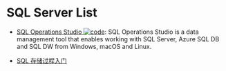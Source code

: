 # SQL Server List

- [SQL Operations Studio ![code](https://martrix-usa.oss-accelerate.aliyuncs.com/logo/code.svg)](https://github.com/Microsoft/sqlopsstudio): SQL Operations Studio is a data management tool that enables working with SQL Server, Azure SQL DB and SQL DW from Windows, macOS and Linux.

- [SQL 存储过程入门](http://www.cnblogs.com/lideng/archive/2013/04/11/3013966.html)
